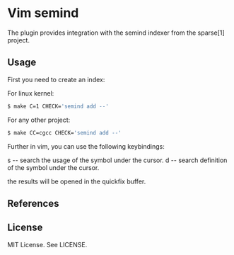 # Vim semind

The plugin provides integration with the semind indexer from the sparse[1]
project.

## Usage

First you need to create an index:

For linux kernel:

```bash
$ make C=1 CHECK='semind add --'
```

For any other project:

```bash
$ make CC=cgcc CHECK='semind add --'
```

Further in vim, you can use the following keybindings:

<C-s> s -- search the usage of the symbol under the cursor.
<C-s> d -- search definition of the symbol under the cursor.

the results will be opened in the quickfix buffer.

## References

[sparse]: https://git.kernel.org/pub/scm/devel/sparse/sparse.git/about/

## License

MIT License. See LICENSE.
